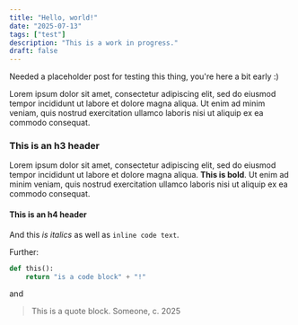 ```yaml
---
title: "Hello, world!"
date: "2025-07-13"
tags: ["test"]
description: "This is a work in progress."
draft: false
---
```


Needed a placeholder post for testing this thing, you're here a bit early :)

Lorem ipsum dolor sit amet, consectetur adipiscing elit, sed do eiusmod tempor incididunt ut labore et dolore magna aliqua. Ut enim ad minim veniam, quis nostrud exercitation ullamco laboris nisi ut aliquip ex ea commodo consequat.

### This is an h3 header

Lorem ipsum dolor sit amet, consectetur adipiscing elit, sed do eiusmod tempor incididunt ut labore et dolore magna aliqua. **This is bold**. Ut enim ad minim veniam, quis nostrud exercitation ullamco laboris nisi ut aliquip ex ea commodo consequat.

#### This is an h4 header

And this _is italics_ as well as `inline code text`.

Further:

```python
def this():
    return "is a code block" + "!"
```

and

> This is a quote block.
> Someone, c. 2025
